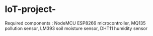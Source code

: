 # IoT-project-
Required components : NodeMCU ESP8266 microcontroller, MQ135 pollution sensor, LM393 soil moisture sensor, DHT11 humidity sensor
